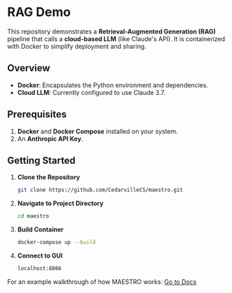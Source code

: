 # RAG Demo

This repository demonstrates a **Retrieval-Augmented Generation (RAG)** pipeline that calls a **cloud-based LLM** (like Claude's API). It is containerized with Docker to simplify deployment and sharing. 

## Overview

- **Docker**: Encapsulates the Python environment and dependencies.  
- **Cloud LLM**: Currently configured to use Claude 3.7.

## Prerequisites

1. **Docker** and **Docker Compose** installed on your system.
2. An **Anthropic API Key**.  

## Getting Started

1. **Clone the Repository**

   ```bash
   git clone https://github.com/CedarvilleCS/maestro.git
   ```
2. **Navigate to Project Directory**
   ```bash
   cd maestro
   ```
3. **Build Container**
   ```bash
   docker-compose up --build
   ```
4. **Connect to GUI**
   ```bash
   localhost:8866
   ```

For an example walkthrough of how MAESTRO works: [Go to Docs](./tutorial/THM-Rootme-Walkthrough.md)
